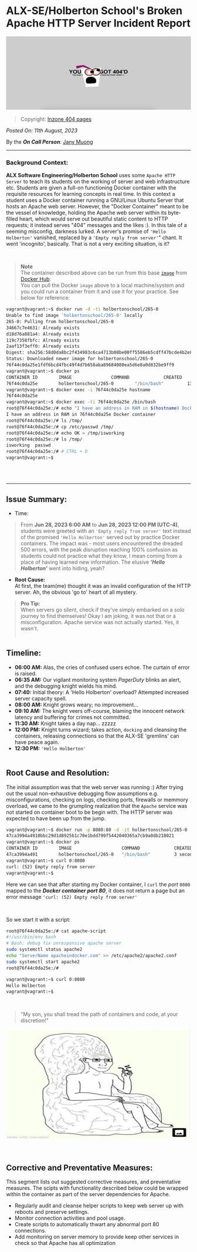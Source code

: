 # ALX-SE/Holberton School's Broken Apache HTTP Server Incident Report

<div align="center">
 <img src="./img/404d.jpg" width="640" height="200" />
</div>

> Copyright: [Inzone 404 pages](https://inzonedesign.com/blog/28-cleverly-funny-creative-404-error-pages/)


*Posted On: 11th August, 2023*

By the ***On Call Person***: [Jany Muong](https://github.com/janymuong/)


---
### Background Context:

**ALX Software Engineering/Holberton School** uses some `Apache HTTP Server` to teach its students on the working of server and web infrastructure etc. Students are given a full-on functioning Docker container with the requisite resources for learning concepts in real time. In this context a student uses a Docker container running a GNU/Linux Ubuntu Server that hosts an Apache web server. However, the "Docker Container" meant to be the vessel of knowledge, holding the Apache web server within its byte-filled heart, which would serve out beautiful static content to HTTP requests; it instead serves "404" messages and the likes :). In this tale of a seeming misconfig, darkness lurked. A server's promise of `'Hello Holberton'` vanished, replaced by a `'Empty reply from server'`" chant. It went 'incognito', basically. That is not a very exciting situation, is it?  

<br/>

> **Note**  
> The container described above can be run from this base [`image`](https://hub.docker.com/r/holbertonschool/265-0/tags) from [Docker Hub](https://hub.docker.com/):  
> You can pull the Docker `image` above to a local machine/system and you could run a container from it and use it for your practice. See below for reference:  

```bash
vagrant@vagrant:~$ docker run -d -ti holbertonschool/265-0
Unable to find image 'holbertonschool/265-0' locally
265-0: Pulling from holbertonschool/265-0
34667c7e4631: Already exists
d18d76a881a4: Already exists
119c7358fbfc: Already exists
2aaf13f3eff0: Already exists
Digest: sha256:58d0da8bc2f434983c6ca4713b08be00ff5586eb5cdff47bcde4b2e88fd40f88
Status: Downloaded newer image for holbertonschool/265-0
76f44c0da25e1fdf6bcd4fbc49f4d7b658aba89684080ea5d6e8a0d832be9ff9
vagrant@vagrant:~$ docker ps
CONTAINER ID        IMAGE               COMMAND             CREATED             STATUS              PORTS               NAMES
76f44c0da25e        holbertonschool/265-0        "/bin/bash"         13 seconds ago      Up 12 seconds                           infallible_bhabha
vagrant@vagrant:~$ docker exec -i 76f44c0da25e hostname
76f44c0da25e
vagrant@vagrant:~$ docker exec -ti 76f44c0da25e /bin/bash
root@76f44c0da25e:/# echo "I have an address in RAM in $(hostname) Docker container"
I have an address in RAM in 76f44c0da25e Docker container
root@76f44c0da25e:/# ls /tmp/
root@76f44c0da25e:/# cp /etc/passwd /tmp/
root@76f44c0da25e:/# echo OK > /tmp/isworking
root@76f44c0da25e:/# ls /tmp/
isworking  passwd
root@76f44c0da25e:/# # CTRL + D
vagrant@vagrant:~$
```

<br/><br/>


---
## Issue Summary:

- Time:  
> From **Jun 28, 2023 6:00 AM** to **Jun 28, 2023 12:00 PM (UTC-4)**, students were greeted with an `'Empty reply from server'` text instead of the promised `'Hello Holberton'` served out by practice Docker containers. The impact was - most users encountered the dreaded 500 errors, with the peak disruption reaching 100% confusion as students could not practice what they know, I mean coming from a place of having learned new information. The elusive ***'Hello Holberton'*** went into hiding, yeah?

- **Root Cause:**   
At first, the team(me) thought it was an invalid configuration of the HTTP server. Ah, the obvious 'go to' heart of all mystery.  

> **Pro Tip:**  
> When servers go silent, check if they've simply embarked on a solo journey to find themselves!
> Okay I am joking, it was not that or a misconfiguration. Apache service was not actually started. Yes, it wasn't.
<br/><br/>


## Timeline:

- **06:00 AM:** Alas, the cries of confused users echoe. The curtain of error is raised.
- **06:35 AM:** Our vigilant monitoring system *PagerDuty* blinks an alert, and the debugging knight wields his mind.
- **07:40:** Initial theory: A 'Hello Holberton' overload? Attempted increased server capacity spell.
- **08:00 AM:** Knight grows weary; no improvement...
- **09:10 AM:** The knight veers off-course, blaming the innocent network latency and buffering for crimes not committed.
- **11:30 AM:** Knight takes a day nap... zzzzz
- **12:00 PM:** Knight turns wizard; takes action, `docking` and cleansing the containers, releasing connections so that the ALX-SE 'gremlins' can have peace again.
- **12:30 PM:** `'Hello Holberton'`
<br/><br/>


## Root Cause and Resolution:
The initial assumption was that the web server was running :)
After trying out the usual non-exhaustive debugging flow assumptions e.g. misconfigurations, checking on logs, checking ports, firewalls or memmory overload, we came to the grumpling realization that the `Apache` service was not started on container boot to be begin with. The HTTP server was expected to have been up from the jump.
```bash
vagrant@vagrant:~$ docker run -p 8080:80 -d -it holbertonschool/265-0
47ca3994a4910bbc29d1d8925b1c70e1bdd799f5442040365a7cb9a0db218021
vagrant@vagrant:~$ docker ps
CONTAINER ID        IMAGE                   COMMAND             CREATED             STATUS              PORTS                  NAMES
47ca3994a491        holbertonschool/265-0   "/bin/bash"         3 seconds ago       Up 2 seconds        0.0.0.0:8080->80/tcp   vigilant_tesla
vagrant@vagrant:~$ curl 0:8080
curl: (52) Empty reply from server
vagrant@vagrant:~$
```
Here we can see that after starting my Docker container, I `curl` the *port* `8080` mapped to the ***Docker container port 80***, it does not return a page but an error message `'curl: (52) Empty reply from server'`  

<br/>

So we start it with a script:
```bash
root@76f44c0da25e:/# cat apache-script
#!/usr/bin/env bash
# Bash: debug fix unresponsive apache server
sudo systemctl status apache2
echo "ServerName apacheindocker.com" >> /etc/apache2/apache2.conf
sudo systemctl start apache2
root@76f44c0da25e:/#
```

```bash
vagrant@vagrant:~$ curl 0:8080
Hello Holberton
vagrant@vagrant:~$
```

<br/>

> "My son, you shall tread the path of containers and code, at your discretion!"
<div align="center">
    <img src="./img/stuff.jpg" alt="stuff" width="500" height="300">
</div>
<br/><br/>


## Corrective and Preventative Measures:
This segment lists out suggested corrective measures, and preventative measures.
The scipts with functionality described below could be wrapped within the container as part of the server dependencies for Apache.
- Regularly audit and cleanse helper scripts to keep web server up with reboots and preserve settings.
- Monitor connection activities and pool usage.
- Create scripts to automatically thwart any abnormal port 80 connections.
- Add monitoring on server memory to provide keep other services in check so that Apache has all optimization
